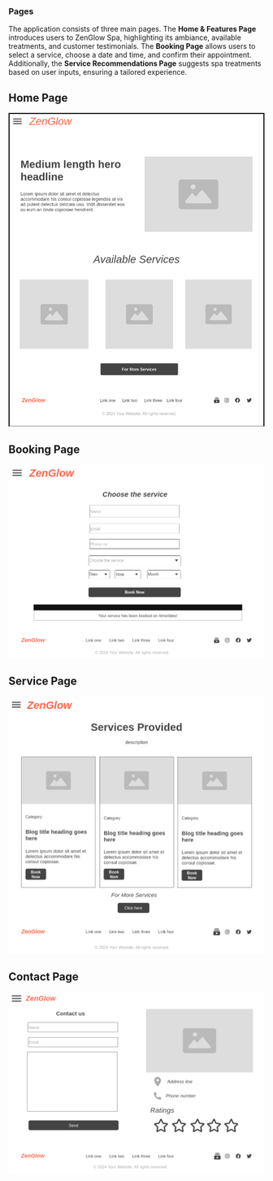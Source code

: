 ### **Pages**  
The application consists of three main pages. The **Home & Features Page** introduces users to ZenGlow Spa, highlighting its ambiance, available treatments, and customer testimonials. The **Booking Page** allows users to select a service, choose a date and time, and confirm their appointment. Additionally, the **Service Recommendations Page** suggests spa treatments based on user inputs, ensuring a tailored experience.

## **Home Page**
![home page](./1-Homepage.png)

## **Booking Page**
![booking page](./2-Booking-Page.png)

## **Service Page**
![service page](./3-Service-page.png)

## **Contact Page**
![contact page](./4-Contact-page.png)